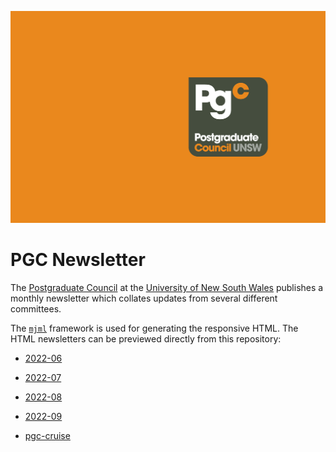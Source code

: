 ![PGC Newsletter](/assets/pgc-hero.jpg)

# PGC Newsletter

The [Postgraduate Council](https://www.arc.unsw.edu.au/pgc) at the [University of New South Wales](https://www.unsw.edu.au) publishes a monthly newsletter which collates updates from several different committees.

The [`mjml`](https://github.com/mjmlio/mjml) framework is used for generating the responsive HTML. The HTML newsletters can be previewed directly from this repository:

- [2022-06](https://tfle.github.io/pgc-newsletter/2022-06/index.html)

- [2022-07](https://tfle.github.io/pgc-newsletter/2022-07/index.html)

- [2022-08](https://tfle.github.io/pgc-newsletter/2022-08/index.html)

- [2022-09](https://tfle.github.io/pgc-newsletter/2022-09/index.html)

- [pgc-cruise](https://tfle.github.io/pgc-newsletter/pgc-cruise/index.html)
